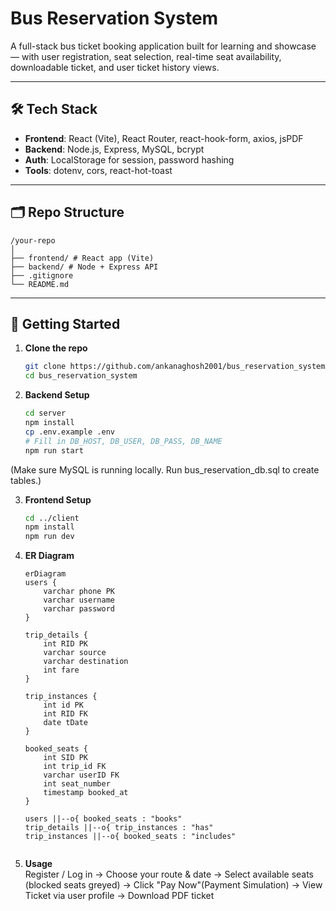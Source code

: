 # Bus Reservation System

A full-stack bus ticket booking application built for learning and showcase — with user registration, seat selection, real-time seat availability, downloadable ticket, and user ticket history views.

---

## 🛠️ Tech Stack

- **Frontend**: React (Vite), React Router, react-hook-form, axios, jsPDF
- **Backend**: Node.js, Express, MySQL, bcrypt
- **Auth**: LocalStorage for session, password hashing
- **Tools**: dotenv, cors, react-hot-toast

---

## 🗂️ Repo Structure

    /your-repo
    │
    ├── frontend/ # React app (Vite)
    ├── backend/ # Node + Express API
    ├── .gitignore
    └── README.md

---

## 🚀 Getting Started

1. **Clone the repo**  
   ```bash
   git clone https://github.com/ankanaghosh2001/bus_reservation_system.git
   cd bus_reservation_system
2. **Backend Setup**
    ```bash
    cd server
    npm install
    cp .env.example .env
    # Fill in DB_HOST, DB_USER, DB_PASS, DB_NAME
    npm run start
    
(Make sure MySQL is running locally. Run bus_reservation_db.sql to create tables.) 
   
3. **Frontend Setup**
    ```bash
    cd ../client
    npm install
    npm run dev

4. **ER Diagram**
    ```mermaid
    erDiagram
    users {
        varchar phone PK
        varchar username
        varchar password
    }

    trip_details {
        int RID PK
        varchar source
        varchar destination
        int fare
    }

    trip_instances {
        int id PK
        int RID FK
        date tDate
    }

    booked_seats {
        int SID PK
        int trip_id FK
        varchar userID FK
        int seat_number
        timestamp booked_at
    }

    users ||--o{ booked_seats : "books"
    trip_details ||--o{ trip_instances : "has"
    trip_instances ||--o{ booked_seats : "includes"


5. **Usage**  
    Register / Log in → Choose your route & date → Select available seats (blocked seats greyed) → Click "Pay Now"(Payment Simulation) → View Ticket via user profile → Download PDF ticket


